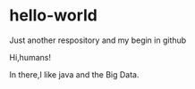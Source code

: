 # hello-world
Just another respository and my begin in github

Hi,humans!

In there,I like java and the Big Data.

